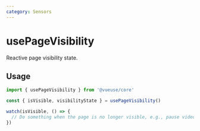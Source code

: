 ```yaml
---
category: Sensors
---
```


# usePageVisibility

Reactive page visibility state.

## Usage

```ts
import { usePageVisibility } from '@vueuse/core'

const { isVisible, visibilityState } = usePageVisibility()

watch(isVisible, () => {
  // Do something when the page is no longer visible, e.g., pause videos etc
})
```